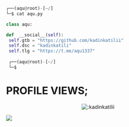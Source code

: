 
```python
┌──(aqu@root)-[~/]
└─$ cat aqu.py

class aqu:

def  __social__(self):
 self.gtb = "https://github.com/kadinkatilii"
 self.dsc = "kadinkatili"
 self.tlg = "https://t.me/aqu1337"
  
 ┌──(aqu@root)-[~/]
 └─$
```
<h1>PROFILE VIEWS;</h1>
<p align="center"><img src="https://count.getloli.com/get/@:kadinkatilii" alt=":kadinkatilii" /></p>

 



















![](https://raw.githubusercontent.com/Sutil/Sutil/2b2fad3bf54522bb30c8c170591fc68ff51b69e6/github-contribution-grid-snake2.svg)



